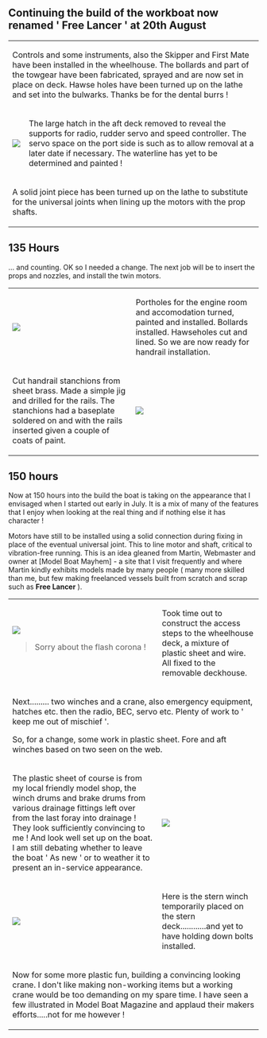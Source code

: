## Continuing the build of the workboat now renamed ' Free Lancer ' at 20th August

<div align="center" class="image-table">
	<table>
		<tr>
			<td colspan="2">
				<p>Controls and some instruments, also the Skipper and First Mate have been installed in the wheelhouse. The bollards and part of the towgear have been fabricated, sprayed and are now set in place on deck. Hawse holes have been turned up on the lathe and set into the bulwarks. Thanks be for the dental burrs !</p>
			</td>
		</tr>
		<tr>
			<td class="col2">
				<img src="/jgdr20/assets/jmm/underhatch.jpg">
			</td>
			<td class="col2">
				<p>The large hatch in the aft deck removed to reveal the supports for radio, rudder servo and speed controller. The servo space on the port side is such as to allow removal at a later date if necessary. The waterline has yet to be determined and painted !</p>
			</td>
		</tr>
		<tr>
			<td colspan="2">
				<p>A solid joint piece has been turned up on the lathe to substitute for the universal joints when lining up the motors with the prop shafts.</p>
			</td>
		</tr>
	</table>
</div>

## 135 Hours
... and counting. OK so I needed a change. The next job will be to insert the props and nozzles, and install the twin motors.

<div align="center" class="image-table">
	<table>
		<tr>
			<td class="col2">
				<img src="/jgdr20/assets/jmm/readyforhandrailsjpg.jpg">
			</td>
			<td class="col2">
				<p>Portholes for the engine room and accomodation turned, painted and installed. Bollards installed. Hawseholes cut and lined. So we are now ready for handrail installation.</p>
			</td>
		</tr>
		<tr>
			<td>
				<p>Cut handrail stanchions from sheet brass. Made a simple jig and drilled for the rails. The stanchions had a baseplate soldered on and with the rails inserted given a couple of coats of paint.</p>
			</td>
			<td>
				<img src="/jgdr20/assets/jmm/handrailsinraw.jpg">
			</td>
		</tr>
	</table>
</div>

## 150 hours

Now at 150 hours into the build the boat is taking on the appearance that I envisaged when I started out early in July.
It is a mix of many of the features that I enjoy when looking at the real thing and if nothing else it has character !

Motors have still to be installed using a solid connection during fixing in place of the eventual universal joint.
This to line motor and shaft, critical to vibration-free running.
This is an idea gleaned from Martin, Webmaster and owner at [Model Boat Mayhem] - a site that I visit frequently
and where Martin kindly exhibits models made by many people
( many more skilled than me, but few making freelanced vessels built from scratch and scrap such as **Free Lancer** ).

<div align="center" class="image-table">
	<table>
		<tr>
			<td class="col2">
				<img src="/jgdr20/assets/jmm/access.jpg">
				<blockquote>Sorry about the flash corona !</blockquote>
			</td>
			<td class="col2">
				<p>Took time out to construct the access steps to the wheelhouse deck, a mixture of plastic sheet and wire. All fixed to the removable deckhouse.</p>
			</td>
		</tr>
		<tr>
			<td colspan="2">
				<p>Next......... two winches and a crane, also emergency equipment, hatches etc. then the radio, BEC, servo etc. Plenty of work to ' keep me out of mischief '.</p>
				<p>So, for a change, some work in plastic sheet. Fore and aft winches based on two seen on the web.</p>
			</td>
		</tr>
		<tr>
			<td>
				<p>The plastic sheet of course is from my local friendly model shop, the winch drums and brake drums from various drainage fittings left over from the last foray into drainage ! They look sufficiently convincing to me ! And look well set up on the boat. I am still debating whether to leave the boat ' As new ' or to weather it to present an in-service appearance.</p>
			</td>
			<td>
				<img src="/jgdr20/assets/jmm/winches.jpg">
			</td>
		</tr>
		<tr>
			<td>
				<img src="/jgdr20/assets/jmm/sterndeck.jpg">
			</td>
			<td>
				<p>Here is the stern winch temporarily placed on the stern deck............and yet to have holding down bolts installed.</p>
			</td>
		</tr>
		<tr>
			<td colspan="2">
				<p>Now for some more plastic fun, building a convincing looking crane. I don't like making non-working items but a working crane would be too demanding on my spare time. I have seen a few illustrated in Model Boat Magazine and applaud their makers efforts.....not for me however !</p>
			</td>
		</tr>
	</table>
</div>